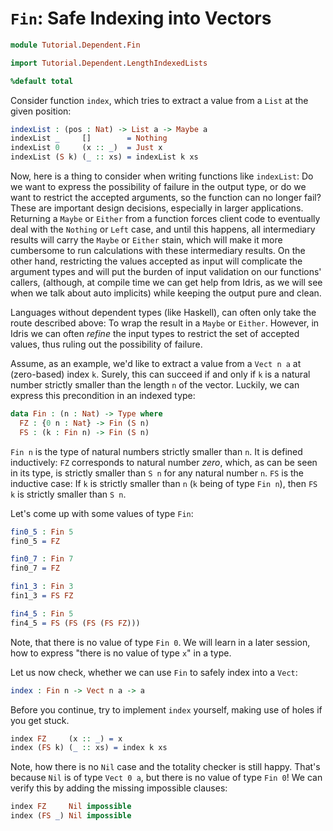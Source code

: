 # `Fin`: Safe Indexing into Vectors

```idris
module Tutorial.Dependent.Fin

import Tutorial.Dependent.LengthIndexedLists

%default total
```

Consider function `index`, which tries to extract a value from a `List` at the given position:

```idris
indexList : (pos : Nat) -> List a -> Maybe a
indexList _     []        = Nothing
indexList 0     (x :: _)  = Just x
indexList (S k) (_ :: xs) = indexList k xs
```

Now, here is a thing to consider when writing functions like `indexList`: Do we want to express the possibility of failure in the output type, or do we want to restrict the accepted arguments, so the function can no longer fail? These are important design decisions, especially in larger applications. Returning a `Maybe` or `Either` from a function forces client code to eventually deal with the `Nothing` or `Left` case, and until this happens, all intermediary results will carry the `Maybe` or `Either` stain, which will make it more cumbersome to run calculations with these intermediary results. On the other hand, restricting the values accepted as input will complicate the argument types and will put the burden of input validation on our functions' callers, (although, at compile time we can get help from Idris, as we will see when we talk about auto implicits) while keeping the output pure and clean.

Languages without dependent types (like Haskell), can often only take the route described above: To wrap the result in a `Maybe` or `Either`. However, in Idris we can often *refine* the input types to restrict the set of accepted values, thus ruling out the possibility of failure.

Assume, as an example, we'd like to extract a value from a `Vect n a` at (zero-based) index `k`. Surely, this can succeed if and only if `k` is a natural number strictly smaller than the length `n` of the vector. Luckily, we can express this precondition in an indexed type:

```idris
data Fin : (n : Nat) -> Type where
  FZ : {0 n : Nat} -> Fin (S n)
  FS : (k : Fin n) -> Fin (S n)
```

`Fin n` is the type of natural numbers strictly smaller than `n`. It is defined inductively: `FZ` corresponds to natural number *zero*, which, as can be seen in its type, is strictly smaller than `S n` for any natural number `n`. `FS` is the inductive case: If `k` is strictly smaller than `n` (`k` being of type `Fin n`), then `FS k` is strictly smaller than `S n`.

Let's come up with some values of type `Fin`:

```idris
fin0_5 : Fin 5
fin0_5 = FZ

fin0_7 : Fin 7
fin0_7 = FZ

fin1_3 : Fin 3
fin1_3 = FS FZ

fin4_5 : Fin 5
fin4_5 = FS (FS (FS (FS FZ)))
```

Note, that there is no value of type `Fin 0`. We will learn in a later session, how to express "there is no value of type `x`" in a type.

Let us now check, whether we can use `Fin` to safely index into a `Vect`:

```idris
index : Fin n -> Vect n a -> a
```

Before you continue, try to implement `index` yourself, making use of holes if you get stuck.

```idris
index FZ     (x :: _) = x
index (FS k) (_ :: xs) = index k xs
```

Note, how there is no `Nil` case and the totality checker is still happy. That's because `Nil` is of type `Vect 0 a`, but there is no value of type `Fin 0`! We can verify this by adding the missing impossible clauses:

```idris
index FZ     Nil impossible
index (FS _) Nil impossible
```

<!-- vi: filetype=idris2:syntax=markdown
-->
